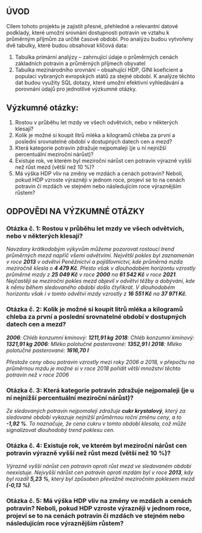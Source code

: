 ## ÚVOD 
Cílem tohoto projektu je zajistit přesné, přehledné a relevantní datové podklady, které umožní srovnání dostupnosti potravin ve vztahu k průměrným příjmům za určité časové období.
Pro analýzu budou vytvořeny dvě tabulky, které budou obsahovat klíčová data:
1.	Tabulka primární analýzy – zahrnující údaje o průměrných cenách základních potravin a průměrných příjmech obyvatel
2.	Tabulka mezinárodního srovnání – obsahující HDP, GINI koeficient a populaci vybraných evropských států za stejné období.
K analýze těchto dat budou využity SQL dotazy, které umožní efektivní vyhledávání a porovnání údajů pro jednotlivé výzkumné otázky.

## Výzkumné otázky:
1.	Rostou v průběhu let mzdy ve všech odvětvích, nebo v některých klesají?
2.	Kolik je možné si koupit litrů mléka a kilogramů chleba za první a poslední srovnatelné období v dostupných datech cen a mezd?
3.	Která kategorie potravin zdražuje nejpomaleji (je u ní nejnižší percentuální meziroční nárůst)?
4.	Existuje rok, ve kterém byl meziroční nárůst cen potravin výrazně vyšší než růst mezd (větší než 10 %)?
5.	Má výška HDP vliv na změny ve mzdách a cenách potravin? Neboli, pokud HDP vzroste výrazněji v jednom roce, projeví se to na cenách potravin či mzdách ve stejném nebo následujícím roce výraznějším růstem?

## ODPOVĚDI NA VÝZKUMNÉ OTÁZKY
### Otázka č. 1: Rostou v průběhu let mzdy ve všech odvětvích, nebo v některých klesají?
*Navzdory krátkodobým výkyvům můžeme pozorovat rostoucí trend průměrných mezd napříč všemi odvětvími. Největší pokles byl zaznamenán v roce **2013** v odvětví Peněžnictví a pojišťovnictví, kde průměrná mzda meziročně klesla o **4 479 Kč**. Přesto však v dlouhodobém horizontu vzrostly průměrné mzdy z **25 049 Kč** v roce **2000** na **61 542 Kč** v roce **2021**. Nejčastěji se meziroční pokles mezd objevil v odvětví těžby a dobývání, kde k němu během sledovaného období došlo čtyřikrát. V dlouhodobém horizontu však i v tomto odvětví mzdy vzrostly z **16 551 Kč** na **37 971 Kč**.*

### Otázka č. 2: Kolik je možné si koupit litrů mléka a kilogramů chleba za první a poslední srovnatelné období v dostupných datech cen a mezd?
***2006**: Chléb konzumní kmínový: **1211,91 kg**
**2018**: Chléb konzumní kmínový: **1321,91 kg**
**2006**: Mléko polotučné pasterované: **1352,91 l**
**2018**: Mléko polotučné pasterované: **1616,70 l***

*Přestože ceny obou potravin vzrostly mezi roky 2006 a 2018, v přepočtu na průměrnou mzdu je možné si v roce 2018 pořídit větší množství těchto potravin než v roce 2006*

### Otázka č. 3: Která kategorie potravin zdražuje nejpomaleji (je u ní nejnižší percentuální meziroční nárůst)?
*Ze sledovaných potravin nejpomaleji zdražuje **cukr krystalový**, který za sledované období vykazuje nejnižší průměrnou roční změnu ceny, a to **-1,92 %**. To naznačuje, že cena cukru v tomto období klesala, což může signalizovat dlouhodobý trend poklesu cen.*

### Otázka č. 4: Existuje rok, ve kterém byl meziroční nárůst cen potravin výrazně vyšší než růst mezd (větší než 10 %)?
*Výrazně vyšší nárůst cen potravin oproti růst mezd ve sledovaném období neexistuje. Nejvyšší nárůst cen potravin oproti mzdám byl v roce **2013**, kdy byl rozdíl **5,23 %**, který byl způsoben převážně meziročním poklesem mezd **(-0,13 %)**.* 

### Otázka č. 5: Má výška HDP vliv na změny ve mzdách a cenách potravin? Neboli, pokud HDP vzroste výrazněji v jednom roce, projeví se to na cenách potravin či mzdách ve stejném nebo následujícím roce výraznějším růstem?

